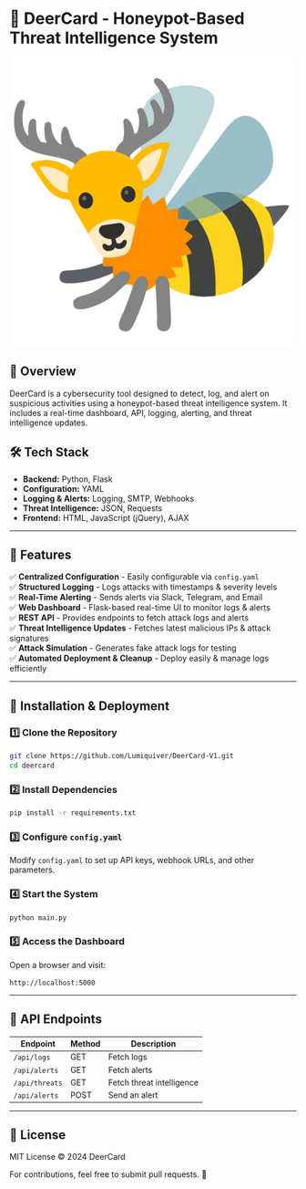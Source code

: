 # 🚀 DeerCard - Honeypot-Based Threat Intelligence System

<img src="https://github.com/Lumiquiver/DeerCard-V1/blob/main/deercard.png" width="600">

## 📌 Overview
DeerCard is a cybersecurity tool designed to detect, log, and alert on suspicious activities using a honeypot-based threat intelligence system. It includes a real-time dashboard, API, logging, alerting, and threat intelligence updates.

## 🛠 Tech Stack
- **Backend:** Python, Flask
- **Configuration:** YAML
- **Logging & Alerts:** Logging, SMTP, Webhooks
- **Threat Intelligence:** JSON, Requests
- **Frontend:** HTML, JavaScript (jQuery), AJAX

---
## 🚀 Features
✅ **Centralized Configuration** - Easily configurable via `config.yaml`  
✅ **Structured Logging** - Logs attacks with timestamps & severity levels  
✅ **Real-Time Alerting** - Sends alerts via Slack, Telegram, and Email  
✅ **Web Dashboard** - Flask-based real-time UI to monitor logs & alerts  
✅ **REST API** - Provides endpoints to fetch attack logs and alerts  
✅ **Threat Intelligence Updates** - Fetches latest malicious IPs & attack signatures  
✅ **Attack Simulation** - Generates fake attack logs for testing  
✅ **Automated Deployment & Cleanup** - Deploy easily & manage logs efficiently  

---
## 🚀 Installation & Deployment
### 1️⃣ Clone the Repository
```bash
git clone https://github.com/Lumiquiver/DeerCard-V1.git
cd deercard
```

### 2️⃣ Install Dependencies
```bash
pip install -r requirements.txt
```

### 3️⃣ Configure `config.yaml`
Modify `config.yaml` to set up API keys, webhook URLs, and other parameters.

### 4️⃣ Start the System
```bash
python main.py
```

### 5️⃣ Access the Dashboard
Open a browser and visit:
```
http://localhost:5000
```

---
## 📡 API Endpoints
| Endpoint       | Method | Description |
|---------------|--------|-------------|
| `/api/logs`    | GET    | Fetch logs |
| `/api/alerts`  | GET    | Fetch alerts |
| `/api/threats` | GET    | Fetch threat intelligence |
| `/api/alerts`  | POST   | Send an alert |

---
## 📖 License
MIT License © 2024 DeerCard

For contributions, feel free to submit pull requests. 🚀

